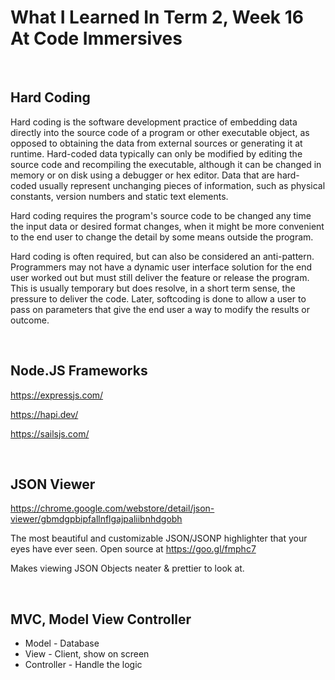 # What I Learned In Term 2, Week 16 At Code Immersives

&nbsp;

## Hard Coding

Hard coding is the software development practice of embedding data directly into the source code of a program or other executable object, as opposed to obtaining the data from external sources or generating it at runtime. Hard-coded data typically can only be modified by editing the source code and recompiling the executable, although it can be changed in memory or on disk using a debugger or hex editor. Data that are hard-coded usually represent unchanging pieces of information, such as physical constants, version numbers and static text elements.

Hard coding requires the program's source code to be changed any time the input data or desired format changes, when it might be more convenient to the end user to change the detail by some means outside the program.

Hard coding is often required, but can also be considered an anti-pattern. Programmers may not have a dynamic user interface solution for the end user worked out but must still deliver the feature or release the program. This is usually temporary but does resolve, in a short term sense, the pressure to deliver the code. Later, softcoding is done to allow a user to pass on parameters that give the end user a way to modify the results or outcome.

&nbsp;

## Node.JS Frameworks

https://expressjs.com/

https://hapi.dev/

https://sailsjs.com/

&nbsp;

## JSON Viewer

https://chrome.google.com/webstore/detail/json-viewer/gbmdgpbipfallnflgajpaliibnhdgobh

The most beautiful and customizable JSON/JSONP highlighter that your eyes have ever seen. Open source at https://goo.gl/fmphc7

Makes viewing JSON Objects neater & prettier to look at.

&nbsp;

## MVC, Model View Controller

- Model - Database
- View - Client, show on screen
- Controller - Handle the logic

&nbsp;

##

&nbsp;
